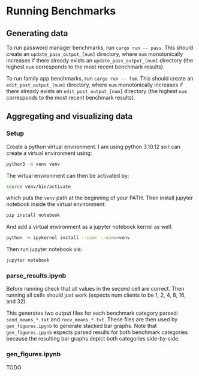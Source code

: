 # Running Benchmarks

## Generating data

To run password manager benchmarks, run `cargo run -- pass`. This should create
an `update_pass_output_[num]` directory, where `num` monotonically increases if
there already exists an `update_pass_output_[num]` directory (the highest `num`
corresponds to the most recent benchmark results).

To run family app benchmarks, run `cargo run -- fam`. This should create
an `edit_post_output_[num]` directory, where `num` monotonically increases if
there already exists an `edit_post_output_[num]` directory (the highest `num`
corresponds to the most recent benchmark results).

## Aggregating and visualizing data

### Setup

Create a python virtual environment. I am using python 3.10.12 so I can create
a virtual environment using:

```sh
python3 -m venv venv
```

The virtual environment can then be activated by:

```sh
source venv/bin/activate
```

which puts the `venv` path at the beginning of your PATH. Then install jupyter notebook
inside the virtual environment:

```sh
pip install notebook
```

And add a virtual environment as a jupyter notebook kernel as well:

```sh
python -m ipykernel install --user --name=venv
```

Then run jupyter notebook via:

```sh
jupyter notebook
```

### parse_results.ipynb

Before running check that all values in the second cell are correct. Then running
all cells should just work (expects num clients to be 1, 2, 4, 8, 16, and 32).

This generates two output files for each benchmark category parsed: `send_means_*.txt` and `recv_means_*.txt`. These files are then used by `gen_figures.ipynb` to generate stacked bar graphs. Note that `gen_figures.ipynb` expects parsed results for both benchmark categories because the resulting bar graphs depict both categories side-by-side.

### gen_figures.ipynb

TODO
